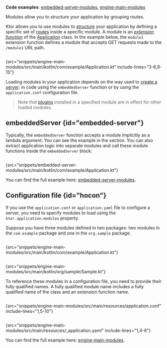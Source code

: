 [//]: # (title: Modules)

<tldr>
<p>
<b>Code examples</b>: 
<a href="https://github.com/ktorio/ktor-documentation/tree/%ktor_version%/codeSnippets/snippets/embedded-server-modules">embedded-server-modules</a>, 
<a href="https://github.com/ktorio/ktor-documentation/tree/%ktor_version%/codeSnippets/snippets/engine-main-modules">engine-main-modules</a>
</p>
</tldr>

<link-summary>Modules allow you to structure your application by grouping routes.</link-summary>

Ktor allows you to use modules to [structure](Structuring_Applications.md) your application by defining a specific set of [routes](Routing_in_Ktor.md) inside a specific module. A module is an _[extension function](https://kotlinlang.org/docs/extensions.html)_ of the [Application](https://api.ktor.io/ktor-server/ktor-server-core/io.ktor.server.application/-application/index.html) class. In the example below, the `module1` extension function defines a module that accepts GET requests made to the `/module1` URL path.

```kotlin
```
{src="snippets/engine-main-modules/src/main/kotlin/com/example/Application.kt" include-lines="3-6,9-15"}

Loading modules in your application depends on the way used to [create a server](create_server.topic): in code using the `embeddedServer` function or by using the `application.conf` configuration file.

> Note that [plugins](Plugins.md#install) installed in a specified module are in effect for other loaded modules.

## embeddedServer {id="embedded-server"}

Typically, the `embeddedServer` function accepts a module implicitly as a lambda argument. You can see the example in the [](create_server.topic#embedded-server) section.
You can also extract application logic into separate modules and call these module functions inside the `embeddedServer` block:

```kotlin
```
{src="snippets/embedded-server-modules/src/main/kotlin/com/example/Application.kt"}

You can find the full example here: [embedded-server-modules](https://github.com/ktorio/ktor-documentation/tree/%ktor_version%/codeSnippets/snippets/embedded-server-modules).



## Configuration file {id="hocon"}

If you use the `application.conf` or `application.yaml` file to configure a server, you need to specify modules to load using the `ktor.application.modules` property. 

Suppose you have three modules defined in two packages: two modules in the `com.example` package and one in the `org.sample` package.

<tabs>
<tab title="Application.kt">

```kotlin
```
{src="snippets/engine-main-modules/src/main/kotlin/com/example/Application.kt"}

</tab>
<tab title="Sample.kt">

```kotlin
```
{src="snippets/engine-main-modules/src/main/kotlin/org/sample/Sample.kt"}

</tab>
</tabs>

To reference these modules in a configuration file, you need to provide their fully qualified names.
A fully qualified module name includes a fully qualified name of the class and an extension function name.

<tabs group="config">
<tab title="application.conf" group-key="hocon">

```shell
```
{src="snippets/engine-main-modules/src/main/resources/application.conf" include-lines="1,5-10"}

</tab>
<tab title="application.yaml" group-key="yaml">

```yaml
```
{src="snippets/engine-main-modules/src/main/resources/_application.yaml" include-lines="1,4-8"}

</tab>
</tabs>

You can find the full example here: [engine-main-modules](https://github.com/ktorio/ktor-documentation/tree/%ktor_version%/codeSnippets/snippets/engine-main-modules).
